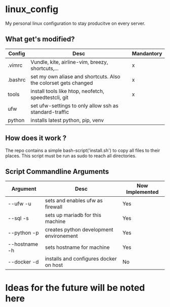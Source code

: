 # linux_config
My personal linux configuration to stay producitve on every server.

## What get's modified?

Config | Desc | Mandantory
--- | --- | ---
.vimrc | Vundle, kite, airline-vim, breezy, shortcuts,... | x
.bashrc | set my own aliase and shortcuts. Also the colorset gets changed | x
tools | install tools like htop, neofetch, speedtestcli, git | x
ufw | set ufw-settings to only allow ssh as standard-traffic |
python | installs latest python, pip, venv | 

## How does it work ?

The repo contains a simple bash-script('install.sh') to copy all files to their places. This script must be run as sudo to reach all directories.

## Script Commandline Arguments

Argument | Desc | Now Implemented
--- | --- | ---
--ufw -u | sets and enables ufw as firewall | Yes
--sql -s | sets up mariadb for this machine | Yes
--python -p | creates python development environement | Yes
--hostname -h | sets hostname for machine | Yes 
--docker -d | installs and configures docker on host | No

# Ideas for the future will be noted here

